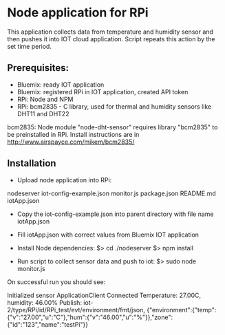 # Node application for RPi

This application collects data from temperature and humidity sensor and then pushes it into IOT cloud application.
Script repeats this action by the set time period.

## Prerequisites:

* Bluemix: ready IOT application
* Bluemix: registered RPi in IOT application, created API token
* RPi: Node and NPM
* RPi: bcm2835 - C library, used for thermal and humidity sensors like DHT11 and DHT22

bcm2835: Node module "node-dht-sensor" requires library "bcm2835" to be preinstalled in RPi.
Install instructions are in http://www.airspayce.com/mikem/bcm2835/

## Installation

* Upload node application into RPi:

nodeserver
    iot-config-example.json
    monitor.js
    package.json
    README.md
iotApp.json

* Copy the iot-config-example.json into parent directory with file name iotApp.json
* Fill iotApp.json with correct values from Bluemix IOT application
* Install Node dependencies:
$> cd ./nodeserver
$> npm install

* Run script to collect sensor data and push to iot:
$> sudo node monitor.js

On successful run you should see:

Initialized sensor
ApplicationClient Connected
Temperature: 27.00C, humidity: 46.00%
Publish: iot-2/type/RPi/id/RPi_test/evt/environment/fmt/json, {"environment":{"temp":{"v":"27.00","u":"C"},"hum":{"v":"46.00","u":"%"}},"zone":{"id":"123","name":"testPi"}}
